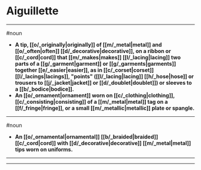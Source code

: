 # Aiguillette
---
#noun
- **A tip, [[o/_originally|originally]] of [[m/_metal|metal]] and [[o/_often|often]] [[d/_decorative|decorative]], on a ribbon or [[c/_cord|cord]] that [[m/_makes|makes]] [[l/_lacing|lacing]] two parts of a [[g/_garment|garment]] or [[g/_garments|garments]] together [[e/_easier|easier]], as in [[c/_corset|corset]] [[l/_lacings|lacings]], "points" ([[l/_lacing|lacing]] [[h/_hose|hose]] or trousers to [[j/_jacket|jacket]] or [[d/_doublet|doublet]]) or sleeves to a [[b/_bodice|bodice]].**
- **An [[o/_ornament|ornament]] worn on [[c/_clothing|clothing]], [[c/_consisting|consisting]] of a [[m/_metal|metal]] tag on a [[f/_fringe|fringe]], or a small [[m/_metallic|metallic]] plate or spangle.**
---
#noun
- **An [[o/_ornamental|ornamental]] [[b/_braided|braided]] [[c/_cord|cord]] with [[d/_decorative|decorative]] [[m/_metal|metal]] tips worn on uniforms.**
---
---
